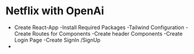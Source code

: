 

# Netflix with OpenAi 
  - Create React-App
  -Install Required Packages
  -Tailwind Configuration
  -Create Routes for Components
  -Create header Components
  -Create Login Page
  -Create SignIn /SignUp 
  -